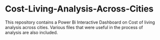 # Cost-Living-Analysis-Across-Cities
This repository contains a Power Bi Interactive Dashboard on Cost of living analysis across cities. Various files that were useful in the process of analysis are also included.
